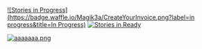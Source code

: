 [![Stories in Progress](https://badge.waffle.io/Magik3a/CreateYourInvoice.png?label=in progress&title=In Progress)](https://waffle.io/Magik3a/CreateYourInvoice)
[![Stories in Ready](https://badge.waffle.io/Magik3a/CreateYourInvoice.png?label=ready&title=Ready)](https://waffle.io/Magik3a/CreateYourInvoice)

[![aaaaaaa.png](https://s10.postimg.org/owyww043t/aaaaaaa.png)](http://magik3a.github.io/CreateYourInvoice/)
